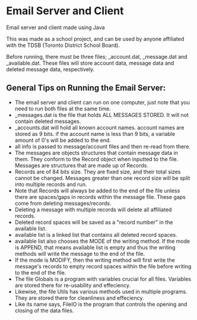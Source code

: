 # Email Server and Client
Email server and client made using Java

This was made as a school project, and can be used by anyone affiliated with the TDSB (Toronto District School Board).

Before running, there must be three files; _account.dat, _message.dat and _available.dat. These files will store account data, message data and deleted message data, respectively.

## General Tips on Running the Email Server:
- The email server and client can run on one computer, just note that you need to run both files at the same time.
- _messages.dat is the file that holds ALL MESSAGES STORED. It will not contain deleted messages.
- _accounts.dat will hold all known account names. account names are stored as 9 bits. if the account name is less than 9 bits, a variable amount of 0's will be added to the end.
- all info is passed to message/account files and then re-read from there.
- The messages are objects structures that contain message data in them. They conform to the Record object when inputted to the file. Messages are structures that are made up of Records.
- Records are of 84 bits size. They are fixed size, and their total sizes cannot be changed. Messages greater than one record size will be split into multiple records and run.
- Note that Records will always be added to the end of the file unless there are spaces/gaps in records within the message file.
These gaps come from deleting messages/records.
- Deleting a message with multiple records will delete all affiliated records.	
- Deleted record spaces will be saved as a "record number" in the available list. 
- available list is a linked list that contains all deleted record spaces.
- available list also chooses the MODE of the writing method. If the mode is APPEND, that means available list is empty and thus
the writing methods will write the message to the end of the file.
- If the mode is MODIFY, then the writing method will first write the message's records to empty record spaces within the file
before writing to the end of the file.
- The file Globals is a program with variables crucial for all files. Variables are stored there for re-usability and effeciency.
- Likewise, the file Utils has various methods used in multiple programs. They are stored there for cleanliness and effeciency.
- Like its name says, FileIO is the program that controls the opening and closing of the data files.
